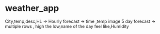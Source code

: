 # weather_app
City,temp,desc,HL -> 
Hourly forecast -> time ,temp image
5 day forecast -> multiple rows , high the low,name of the day
feel like,Humidity
